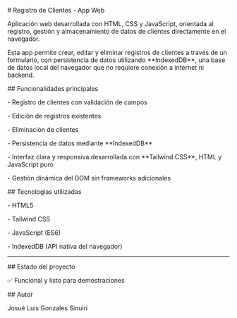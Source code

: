 \# Registro de Clientes - App Web



Aplicación web desarrollada con HTML, CSS y JavaScript, orientada al registro, gestión y almacenamiento de datos de clientes directamente en el navegador.



Esta app permite crear, editar y eliminar registros de clientes a través de un formulario, con persistencia de datos utilizando \*\*IndexedDB\*\*, una base de datos local del navegador que no requiere conexión a internet ni backend.



\## Funcionalidades principales



\- Registro de clientes con validación de campos

\- Edición de registros existentes

\- Eliminación de clientes

\- Persistencia de datos mediante \*\*IndexedDB\*\*

\- Interfaz clara y responsiva desarrollada con \*\*Tailwind CSS\*\*, HTML y JavaScript puro

\- Gestión dinámica del DOM sin frameworks adicionales



\## Tecnologías utilizadas



\- HTML5

\- Tailwind CSS

\- JavaScript (ES6)

\- IndexedDB (API nativa del navegador)



---



\## Estado del proyecto



✅ Funcional y listo para demostraciones



\## Autor



Josué Luis Gonzales Sinuiri



